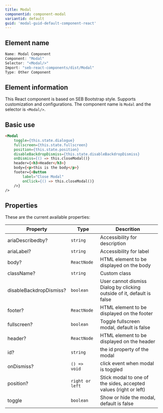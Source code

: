 ```yaml
---
title: Modal
componentid: component-modal
variantid: default
guid: 'modal-guid-default-component-react'
---
```


## Element name
```javascript
Name: Modal Component
Component: "Modal"
Selector: "<Modal/>"
Import: "seb-react-components/dist/Modal"
Type: Other Component
```

## Element information 
This React component is based on SEB Bootstrap style. Supports customization and configurations. The component name is `Modal` and the selector is `<Modal/>`.

## Basic use
```html
<Modal
    toggle={this.state.dialogue}
    fullscreen={this.state.fullscreen}
    position={this.state.position}
    disableBackdropDismiss={this.state.disableBackdropDismiss}
    onDismiss={() => this.closeModal()}
    header={<h3>Header</h3>}
    body={<p>this is the body</p>}
    footer={<Button
        label="Close Modal"
        onClick={() => this.closeModal()}
    />}
/>
```

## Properties
These are the current available properties:

| Property                | Type            | Descrition                                                             |
| ----------------------- | --------------- | ---------------------------------------------------------------------- |
| ariaDescribedby?        | `string`        | Accessibility for description                                          |
| ariaLabel?              | `string`        | Accessibility for label                                                |
| body?                   | `ReactNode`     | HTML element to be displayed on the body                               |
| className?              | `string`        | Custom class                                                           |
| disableBackdropDismiss? | `boolean`       | User cannot dismiss Dialog by clicking outside of it, default is false |
| footer?                 | `ReactNode`     | HTML element to be displayed on the footer                             |
| fullscreen?             | `boolean`       | Toggle fullscreen modal, default is false                              |
| header?                 | `ReactNode`     | HTML element to be displayed on the header                             |
| id?                     | `string`        | the id property of the modal                                           |
| onDismiss?              | `() => void`    | click event when modal is toggled                                      |
| position?               | `right or left` | Stick modal to one of the sides, accepted values (right or left)       |
| toggle                  | `boolean`       | Show or hide the modal, default is false                               |